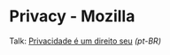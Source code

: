 # Privacy - Mozilla

Talk: [Privacidade é um direito seu](https://github.com/melissacd/Talk-Envolva-se) _(pt-BR)_
